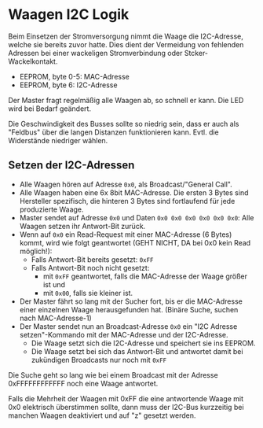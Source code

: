 # Waagen I2C Logik

Beim Einsetzen der Stromversorgung nimmt die Waage die I2C-Adresse, welche sie bereits zuvor hatte. Dies dient der Vermeidung von fehlenden Adressen bei  einer wackeligen Stromverbindung oder Stcker-Wackelkontakt.
- EEPROM, byte 0-5: MAC-Adresse
- EEPROM, byte 6: I2C-Adresse

Der Master fragt regelmäßig alle Waagen ab, so schnell er kann. Die LED wird bei Bedarf geändert.

Die Geschwindigkeit des Busses sollte so niedrig sein, dass er auch als "Feldbus" über die langen Distanzen funktionieren kann. Evtl. die Widerstände niedriger wählen.

## Setzen der I2C-Adressen

- Alle Waagen hören auf Adresse `0x0`, als Broadcast/"General Call". 
- Alle Waagen haben eine 6x 8bit MAC-Adresse. Die ersten 3 Bytes sind Hersteller spezifisch, die hinteren 3 Bytes sind fortlaufend für jede produzierte Waage.
- Master sendet auf Adresse `0x0` und Daten `0x0 0x0 0x0 0x0 0x0 0x0`: Alle Waagen setzen ihr Antwort-Bit zurück.
- Wenn auf `0x0` ein Read-Request mit einer MAC-Adresse (6 Bytes) kommt, wird wie folgt geantwortet (GEHT NICHT, DA bei 0x0 kein Read möglich!):
  - Falls Antwort-Bit bereits gesetzt: `0xFF`
  - Falls Antwort-Bit noch nicht gesetzt: 
    -  mit `0xFF` geantwortet, falls die MAC-Adresse der Waage größer ist und 
    -  mit `0x00`, falls sie kleiner ist.
- Der Master fährt so lang mit der Sucher fort, bis er die MAC-Adresse einer einzelnen Waage herausgefunden hat. (Binäre Suche, suchen nach MAC-Adresse-1)
- Der Master sendet nun an Broadcast-Adresse `0x0` ein "I2C Adresse setzen"-Kommando mit der MAC-Adresse und der I2C-Adresse.
  - Die Waage setzt sich die I2C-Adresse und speichert sie ins EEPROM.
  - Die Waage setzt bei sich das Antwort-Bit und antwortet damit bei zukündigen Broadcasts nur noch mit `0xFF`

Die Suche geht so lang wie bei einem Broadcast mit der Adresse 0xFFFFFFFFFFFF noch eine Waage antwortet.

Falls die Mehrheit der Waagen mit 0xFF die eine antwortende Waage mit 0x0 elektrisch überstimmen sollte, dann muss der I2C-Bus kurzzeitig bei manchen Waagen deaktiviert und auf "z" gesetzt werden. 

